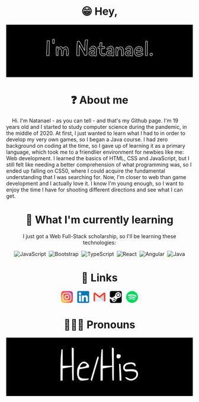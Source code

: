 <div align=center>
  
# 😁 Hey,
![banner](banner-all-black.jpg)
  
</div>

<div align=center>
  
# ❓ About me
  
</div>  

&nbsp;&nbsp;&nbsp;&nbsp;Hi. I'm Natanael - as you can tell - and that's my Github page. I'm 19 years old and I started to study computer science during the pandemic, in the middle of 2020. At first, I just wanted to learn what I had to in order to develop my very own games, so I began a Java course. I had zero background on coding at the time, so I gave up of learning it as a primary language, which took me to a friendlier environment for newbies like me: Web development. I learned the basics of HTML, CSS and JavaScript, but I still felt like needing a better comprehension of what programming was, so I ended up falling on CS50, where I could acquire the fundamental understanding that I was searching for. Now, I'm closer to web than game development and I actually love it. I know I'm young enough, so I want to enjoy the time I have for shooting different directions and see what I can get.

<div align=center>
  
# 🌱 What I'm currently learning
I just got a Web Full-Stack scholarship, so I'll be learning these technologies:
  
<img src="https://cdn.jsdelivr.net/gh/devicons/devicon/icons/javascript/javascript-original.svg" alt="JavaScript" width="50"/>
&nbsp;<img src="https://cdn.jsdelivr.net/gh/devicons/devicon/icons/bootstrap/bootstrap-plain.svg" alt="Bootstrap" width="50"/>  
&nbsp;<img src="https://cdn.jsdelivr.net/gh/devicons/devicon/icons/typescript/typescript-original.svg" alt="TypeScript" width="50"/>  
&nbsp;<img src="https://cdn.jsdelivr.net/gh/devicons/devicon/icons/react/react-original.svg" alt="React" width="50"/> 
&nbsp;<img src="https://cdn.jsdelivr.net/gh/devicons/devicon/icons/angularjs/angularjs-plain.svg" alt="Angular" width="50"/>  
&nbsp;<img src="https://cdn.jsdelivr.net/gh/devicons/devicon/icons/java/java-original.svg" alt="Java" width="50"/>

</div>

<div align=center background=white>
  
# 🔗 Links
  
<a href="https://instagram.com/natasnael_"><img src="instagram.png" alt="instagram" width="32"></a>&nbsp;&nbsp;
<a href="https://www.linkedin.com/in/natanael-alves-gabriel"><img src="linkedin.png" alt="linkedin" width="32"></a>&nbsp;&nbsp;
<a href="mailto:natasnael2002@gmail.com"><img src="gmail.png" alt="Gmail" width="32"></a>&nbsp;&nbsp;
<a href="https://steamcommunity.com/profiles/76561199015106424"><img src="steam-logo.png" alt="steam" width="32"></a>&nbsp;&nbsp;
<a href="https://open.spotify.com/user/31o3uaqnssc5rzcumqyupbzdt7ka?si=2147032b47294db6"><img src="spotify.png" alt="spotify" width="32"></a>
  
</div>

<div align=center>
  
# 👨🏾‍🦱 Pronouns
![he/his](pronouns.jpg)
  
</div>

